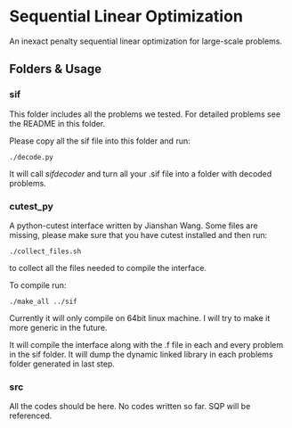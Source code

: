 # Sequential Linear Optimization

An inexact penalty sequential linear optimization for large-scale problems.

## Folders & Usage

### sif

This folder includes all the problems we tested. For detailed problems see the README in this folder.

Please copy all the sif file into this folder and run:

	./decode.py

It will call _sifdecoder_ and turn all your .sif file into a folder with decoded problems.

### cutest_py

A python-cutest interface written by Jianshan Wang. Some files are missing, please make sure that you have cutest installed and then run:

	./collect_files.sh

to collect all the files needed to compile the interface.

To compile run:

	./make_all ../sif

Currently it will only compile on 64bit linux machine. I will try to make it more generic in the future. 

It will compile the interface along with the .f file in each and every problem in the sif folder. It will dump the dynamic linked library in each problems folder generated in last step.

### src

All the codes should be here. No codes written so far. SQP will be referenced.